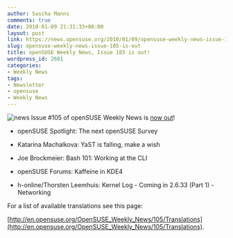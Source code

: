```yaml
---
author: Sascha Manns
comments: true
date: 2010-01-09 21:31:33+00:00
layout: post
link: https://news.opensuse.org/2010/01/09/opensuse-weekly-news-issue-105-is-out/
slug: opensuse-weekly-news-issue-105-is-out
title: openSUSE Weekly News, Issue 105 is out!
wordpress_id: 2681
categories:
- Weekly News
tags:
- Newsletter
- opensuse
- Weekly News
---
```


![news](http://static.opensuse.org/images/knewsticker.png) Issue #105 of openSUSE Weekly News is [now out](http://en.opensuse.org/OpenSUSE_Weekly_News/105)!



	
  * openSUSE Spotlight: The next openSUSE  Survey

	
  * Katarina Machalkova: YaST is falling,  make a wish

	
  * Joe Brockmeier: Bash 101: Working at  the CLI

	
  * openSUSE Forums: Kaffeine in KDE4

	
  * h-online/Thorsten Leemhuis: Kernel Log -  Coming in 2.6.33 (Part 1) - Networking






For a list of available translations see this page:

[http://en.opensuse.org/OpenSUSE_Weekly_News/105/Translations](http://en.opensuse.org/OpenSUSE_Weekly_News/105/Translations).
